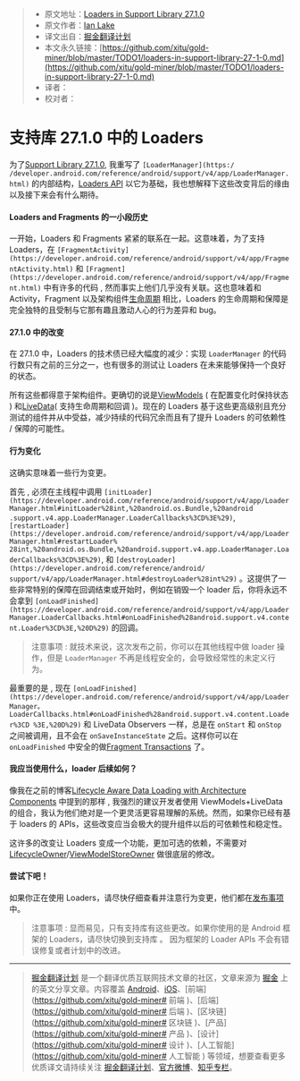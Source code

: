 > * 原文地址：[Loaders in Support Library 27.1.0](https://medium.com/google-developers/loaders-in-support-library-27-1-0-b1a1f0fee638)
> * 原文作者：[Ian Lake](https://medium.com/@ianhlake?source=post_header_lockup)
> * 译文出自：[掘金翻译计划](https://github.com/xitu/gold-miner)
> * 本文永久链接：[https://github.com/xitu/gold-miner/blob/master/TODO1/loaders-in-support-library-27-1-0.md](https://github.com/xitu/gold-miner/blob/master/TODO1/loaders-in-support-library-27-1-0.md)
> * 译者：
> * 校对者：

# 支持库 27.1.0 中的 Loaders

为了[Support Library 27.1.0](https://developer.android.com/topic/libraries/support-library/revisions.html#27-1-0), 我重写了 `[LoaderManager](https:/ /developer.android.com/reference/android/support/v4/app/LoaderManager.html)` 的内部结构，[Loaders API](https://developer.android.com/guide/components/loaders.html) 以它为基础，我也想解释下这些改变背后的缘由以及接下来会有什么期待。

#### Loaders and Fragments 的一小段历史

一开始，Loaders 和 Fragments 紧紧的联系在一起。这意味着，为了支持 Loaders，在 `[FragmentActivity](https://developer.android.com/reference/android/support/v4/app/FragmentActivity.html)` 和 `[Fragment](https://developer.android.com/reference/android/support/v4/app/Fragment.html)` 中有许多的代码 , 然而事实上他们几乎没有关联。这也意味着和 Activity，Fragment 以及架构组件[生命周期](https://developer.android.com/topic/libraries/architecture/lifecycle.html) 相比，Loaders 的生命周期和保障是完全独特的且受制与它那有趣且激动人心的行为差异和 bug。

#### 27.1.0 中的改变

在 27.1.0 中，Loaders 的技术债已经大幅度的减少：实现 `LoaderManager` 的代码行数只有之前的三分之一，也有很多的测试让 Loaders 在未来能够保持一个良好的状态。

所有这些都得意于架构组件。更确切的说是[ViewModels](https://developer.android.com/topic/libraries/architecture/viewmodel.html) ( 在配置变化时保持状态 ) 和[LiveData](https://developer.android.com/topic/libraries/architecture/livedata.html)( 支持生命周期和回调 )。现在的 Loaders 基于这些更高级别且充分测试的组件并从中受益，减少持续的代码冗余而且有了提升 Loaders 的可依赖性 / 保障的可能性。

#### 行为变化

这确实意味着一些行为变更。

首先 , 必须在主线程中调用 `[initLoader](https://developer.android.com/reference/android/support/v4/app/LoaderManager.html#initLoader%28int,%20android.os.Bundle,%20android .support.v4.app.LoaderManager.LoaderCallbacks%3CD%3E%29)`, `[restartLoader](https://developer.android.com/reference/android/support/v4/app/LoaderManager.html#restartLoader% 28int,%20android.os.Bundle,%20android.support.v4.app.LoaderManager.LoaderCallbacks%3CD%3E%29)`, 和 `[destroyLoader](https://developer.android.com/reference/android/ support/v4/app/LoaderManager.html#destroyLoader%28int%29)` 。这提供了一些非常特别的保障在回调结束或开始时，例如在销毁一个 loader 后，你将永远不会拿到 `[onLoadFinished](https://developer.android.com/reference/android/support/v4/app/LoaderManager.LoaderCallbacks.html#onLoadFinished%28android.support.v4.content.Loader%3CD%3E,%20D%29)` 的回调。

> 注意事项 : 就技术来说，这次发布之前，你可以在其他线程中做 loader 操作，但是 `LoaderManager` 不再是线程安全的，会导致经常性的未定义行为。

最重要的是 , 现在 `[onLoadFinished](https://developer.android.com/reference/android/support/v4/app/LoaderManager。LoaderCallbacks.html#onLoadFinished%28android.support.v4.content.Loader%3CD %3E,%20D%29)` 和 LiveData Observers 一样，总是在 `onStart` 和 `onStop` 之间被调用，且不会在 `onSaveInstanceState` 之后。这样你可以在 `onLoadFinished` 中安全的做[Fragment Transactions](https://developer.android.com/guide/components/fragments.html#Transactions) 了。

#### 我应当使用什么，loader 后续如何？

像我在之前的博客[Lifecycle Aware Data Loading with Architecture Components](https://medium.com/google-developers/lifecycle-aware-data-loading-with-android-architecture-components-f95484159de4) 中提到的那样 , 我强烈的建议开发者使用 ViewModels+LiveData 的组合，我认为他们绝对是一个更灵活更容易理解的系统。然而，如果你已经有基于 loaders 的 APIs，这些改变应当会极大的提升组件以后的可依赖性和稳定性。

这许多的改变让 Loaders 变成一个功能，更加可选的依赖，不需要对[LifecycleOwner](https://developer.android.com/reference/android/arch/lifecycle/LifecycleOwner.html)/[ViewModelStoreOwner](https://developer.android.com/reference/android/arch/lifecycle/ViewModelStoreOwner.html) 做很底层的修改。

#### 尝试下吧！

如果你正在使用 Loaders，请尽快仔细查看并注意行为变更，他们都在[发布事项](https://developer.android.com/topic/libraries/support-library/revisions.html#27-1-0 ) 中。

> 注意事项 : 显而易见，只有支持库有这些更改。如果你使用的是 Android 框架的 Loaders，请尽快切换到支持库 。 因为框架的 Loader APIs 不会有错误修复或者计划中的改进。


---

> [掘金翻译计划](https://github.com/xitu/gold-miner) 是一个翻译优质互联网技术文章的社区，文章来源为 [掘金](https://juejin.im) 上的英文分享文章。内容覆盖 [Android](https://github.com/xitu/gold-miner#android)、[iOS](https://github.com/xitu/gold-miner#ios)、[前端](https://github.com/xitu/gold-miner# 前端 )、[后端](https://github.com/xitu/gold-miner# 后端 )、[区块链](https://github.com/xitu/gold-miner# 区块链 )、[产品](https://github.com/xitu/gold-miner# 产品 )、[设计](https://github.com/xitu/gold-miner# 设计 )、[人工智能](https://github.com/xitu/gold-miner# 人工智能 ) 等领域，想要查看更多优质译文请持续关注 [掘金翻译计划](https://github.com/xitu/gold-miner)、[官方微博](http://weibo.com/juejinfanyi)、[知乎专栏](https://zhuanlan.zhihu.com/juejinfanyi)。

